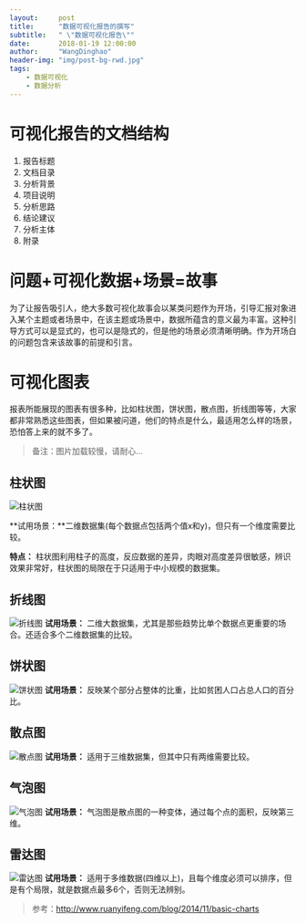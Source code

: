 ```yaml
---
layout:     post
title:      "数据可视化报告的撰写"
subtitle:   " \"数据可视化报告\""
date:       2018-01-19 12:00:00
author:     "WangDinghao"
header-img: "img/post-bg-rwd.jpg"
tags:
    - 数据可视化
    - 数据分析
---
```



# 可视化报告的文档结构

1. 报告标题
2. 文档目录
3. 分析背景
4. 项目说明
5. 分析思路
6. 结论建议
7. 分析主体
8. 附录



# 问题+可视化数据+场景=故事

为了让报告吸引人，绝大多数可视化故事会以某类问题作为开场，引导汇报对象进入某个主题或者场景中，在该主题或场景中，数据所蕴含的意义最为丰富。这种引导方式可以是显式的，也可以是隐式的，但是他的场景必须清晰明确。作为开场白的问题包含来该故事的前提和引言。




# 可视化图表
报表所能展现的图表有很多种，比如柱状图，饼状图，散点图，折线图等等，大家都非常熟悉这些图表，但如果被问道，他们的特点是什么，最适用怎么样的场景，恐怕答上来的就不多了。

>备注：图片加载较慢，请耐心...

## 柱状图

![柱状图](/img/in-post/post-data-zzt.png)

**试用场景：**二维数据集(每个数据点包括两个值x和y)，但只有一个维度需要比较。

**特点：** 柱状图利用柱子的高度，反应数据的差异，肉眼对高度差异很敏感，辨识效果非常好，柱状图的局限在于只适用于中小规模的数据集。

## 折线图
![折线图](/img/in-post/post-data-zxt.png)
**试用场景：**  二维大数据集，尤其是那些趋势比单个数据点更重要的场合。还适合多个二维数据集的比较。


## 饼状图
![饼状图](/img/in-post/post-data-bzt.png)
**试用场景：** 反映某个部分占整体的比重，比如贫困人口占总人口的百分比。


## 散点图
![散点图](/img/in-post/post-data-sdt.png)
**试用场景：** 适用于三维数据集，但其中只有两维需要比较。


## 气泡图
![气泡图](/img/in-post/post-data-qpt.png)
**试用场景：** 气泡图是散点图的一种变体，通过每个点的面积，反映第三维。


## 雷达图
![雷达图](/img/in-post/post-data-ldt.png)
**试用场景：** 适用于多维数据(四维以上)，且每个维度必须可以排序，但是有个局限，就是数据点最多6个，否则无法辨别。


> 参考：http://www.ruanyifeng.com/blog/2014/11/basic-charts
